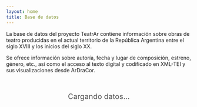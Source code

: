 ```yaml
---
layout: home
title: Base de datos
---
```


La base de datos del proyecto TeatrAr contiene información sobre obras de teatro producidas en el actual territorio de la República Argentina entre el siglo XVIII y los inicios del siglo XX.

Se ofrece información sobre autoría, fecha y lugar de composición, estreno, género, etc., así como el acceso al texto digital y codificado en XML-TEI y sus visualizaciones desde ArDraCor.

<br>
<div id="loading" style="font-size:20px;color:#555;text-align:center;padding:20px;"><i class="fa-solid fa-hourglass-half"></i> Cargando datos...</div>

<table id="tabla-obras" class="display" style="width:100%;display:none;">
    <thead>
      <tr>
        <th>Autor</th>
        <th>Título</th>
        <th>Estreno</th>
        <th>Género</th>
      </tr>
    </thead>
    <tbody>
    </tbody>
</table>

  <script>
    Papa.parse("https://docs.google.com/spreadsheets/d/e/2PACX-1vQDRi6oL3EbBS14Z6gOyJc12guLm3_CPOaQ6jDo2CXN9bUCKEJ2dbhmPcvg06Z-pSrZwj4QgfStcjKk/pub?gid=0&single=true&output=csv", {
      download: true,
      header: true,
      complete: function(results) {
        const data = results.data;
        const tbody = $('#tabla-obras tbody');

        data.forEach(row => {
          if (row.Título) { // evitar filas vacías
            const fila = `
              <tr>
                <td>${row.Autor}</td>
                <td><a href="obras/${row.ID}.html">${row.Título}</a></td>
                <td>${row.Estreno}</td>
                <td>${row.Género}</td>
              </tr>`;
            tbody.append(fila);
          }
        });

        $('#tabla-obras').DataTable({
          language: {
            url: '//cdn.datatables.net/plug-ins/1.13.4/i18n/es-ES.json'
          }
        });

        $('#loading').hide();
        $('#tabla-obras').show();
      }
    });
  </script>